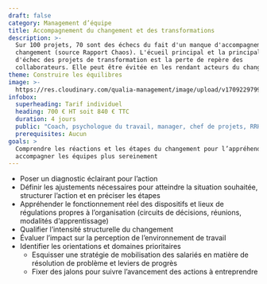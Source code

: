 ```yaml
---
draft: false
category: Management d’équipe
title: Accompagnement du changement et des transformations
description: >-
  Sur 100 projets, 70 sont des échecs du fait d'un manque d'accompagnement au
  changement (source Rapport Chaos). L'écueil principal et la principale cause
  d'échec des projets de transformation est la perte de repère des
  collaborateurs. Elle peut être évitée en les rendant acteurs du changement.
theme: Construire les équilibres
image: >-
  https://res.cloudinary.com/qualia-management/image/upload/v1709229799/cld-sample-2.jpg
infobox:
  superheading: Tarif individuel
  heading: 700 € HT soit 840 € TTC
  duration: 4 jours
  public: "Coach, psychologue du travail, manager, chef de projets, RRH, consultant"
  prerequisites: Aucun
goals: >
  Comprendre les réactions et les étapes du changement pour l’appréhender et
  accompagner les équipes plus sereinement
---
```


- Poser un diagnostic éclairant pour l’action
- Définir les ajustements nécessaires pour atteindre la situation souhaitée, structurer l’action et en préciser les étapes
- Appréhender le fonctionnement réel des dispositifs et lieux de régulations propres à l’organisation (circuits de décisions, réunions, modalités d’apprentissage)
- Qualifier l’intensité structurelle du changement
- Évaluer l’impact sur la perception de l’environnement de travail
- Identifier les orientations et domaines prioritaires
  - Esquisser une stratégie de mobilisation des salariés en matière de résolution de problème et leviers de progrès
  - Fixer des jalons pour suivre l’avancement des actions à entreprendre
